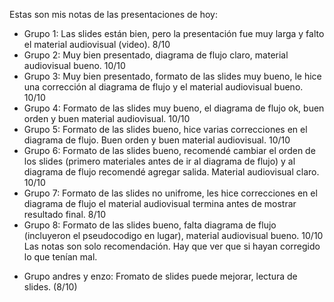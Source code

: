 Estas son mis notas de las presentaciones de hoy: 
* Grupo 1: Las slides están bien, pero la presentación fue muy larga y falto el material audiovisual (video). 8/10
* Grupo 2: Muy bien presentado, diagrama de flujo claro, material audiovisual bueno.  10/10
* Grupo 3: Muy bien presentado, formato de las slides muy bueno, le hice una corrección al diagrama de flujo y el material audiovisual bueno. 10/10
* Grupo 4: Formato de las slides muy bueno, el diagrama de flujo ok, buen orden y buen material audiovisual. 10/10
* Grupo 5: Formato de las slides bueno, hice varias correcciones en el diagrama de flujo. Buen orden y buen material audiovisual. 10/10
* Grupo 6: Formato de las slides bueno, recomendé cambiar el orden de los slides (primero materiales antes de ir al diagrama de flujo) y al diagrama de flujo recomendé agregar salida. Material audiovisual claro. 10/10
* Grupo 7: Formato de las slides no unifrome, les hice correcciones en el diagrama de flujo el material audiovisual termina antes de mostrar resultado final. 8/10
* Grupo 8: Formato de las slides bueno, falta diagrama de flujo (incluyeron el pseudocodigo en lugar), material audiovisual bueno. 10/10
Las notas son solo recomendación. Hay que ver que si hayan corregido lo que tenían mal.

- Grupo andres y enzo: Fromato de slides puede mejorar, lectura de slides. (8/10)